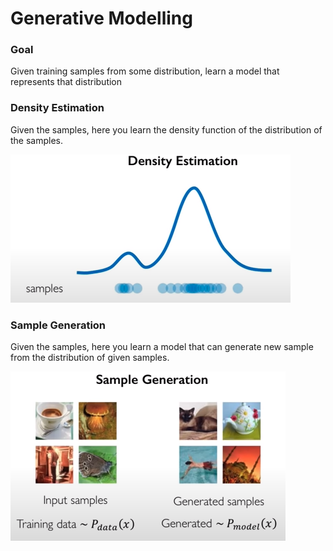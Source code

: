 # Generative Modelling

### Goal

Given training samples from some distribution, learn a model that represents that distribution

### Density Estimation 

Given the samples, here you learn the density function of the distribution of the samples. 

![](../../.gitbook/assets/image%20%28157%29.png)

### Sample Generation

Given the samples, here you learn a model that can generate new sample from the distribution of given samples.

![](../../.gitbook/assets/image%20%28159%29.png)

